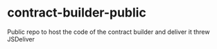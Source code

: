 # contract-builder-public
Public repo to host the code of the contract builder and deliver it threw JSDeliver
